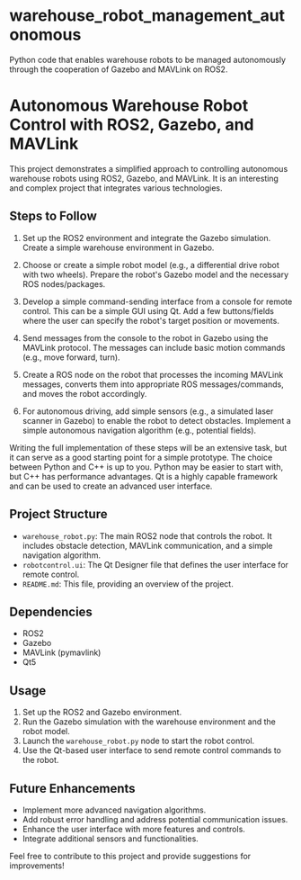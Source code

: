 # warehouse_robot_management_autonomous
Python code that enables warehouse robots to be managed autonomously through the cooperation of Gazebo and MAVLink on ROS2.



# Autonomous Warehouse Robot Control with ROS2, Gazebo, and MAVLink

This project demonstrates a simplified approach to controlling autonomous warehouse robots using ROS2, Gazebo, and MAVLink. It is an interesting and complex project that integrates various technologies.

## Steps to Follow

1. Set up the ROS2 environment and integrate the Gazebo simulation. Create a simple warehouse environment in Gazebo.

2. Choose or create a simple robot model (e.g., a differential drive robot with two wheels). Prepare the robot's Gazebo model and the necessary ROS nodes/packages.

3. Develop a simple command-sending interface from a console for remote control. This can be a simple GUI using Qt. Add a few buttons/fields where the user can specify the robot's target position or movements.

4. Send messages from the console to the robot in Gazebo using the MAVLink protocol. The messages can include basic motion commands (e.g., move forward, turn).

5. Create a ROS node on the robot that processes the incoming MAVLink messages, converts them into appropriate ROS messages/commands, and moves the robot accordingly.

6. For autonomous driving, add simple sensors (e.g., a simulated laser scanner in Gazebo) to enable the robot to detect obstacles. Implement a simple autonomous navigation algorithm (e.g., potential fields).

Writing the full implementation of these steps will be an extensive task, but it can serve as a good starting point for a simple prototype. The choice between Python and C++ is up to you. Python may be easier to start with, but C++ has performance advantages. Qt is a highly capable framework and can be used to create an advanced user interface.

## Project Structure

- `warehouse_robot.py`: The main ROS2 node that controls the robot. It includes obstacle detection, MAVLink communication, and a simple navigation algorithm.
- `robotcontrol.ui`: The Qt Designer file that defines the user interface for remote control.
- `README.md`: This file, providing an overview of the project.

## Dependencies

- ROS2
- Gazebo
- MAVLink (pymavlink)
- Qt5

## Usage

1. Set up the ROS2 and Gazebo environment.
2. Run the Gazebo simulation with the warehouse environment and the robot model.
3. Launch the `warehouse_robot.py` node to start the robot control.
4. Use the Qt-based user interface to send remote control commands to the robot.

## Future Enhancements

- Implement more advanced navigation algorithms.
- Add robust error handling and address potential communication issues.
- Enhance the user interface with more features and controls.
- Integrate additional sensors and functionalities.

Feel free to contribute to this project and provide suggestions for improvements!
